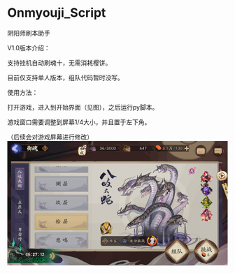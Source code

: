 # Onmyouji_Script
阴阳师刷本助手

V1.0版本介绍：

支持挂机自动刷魂十，无需消耗樱饼。

目前仅支持单人版本，组队代码暂时没写。

使用方法：

打开游戏，进入到开始界面（见图），之后运行py脚本。

游戏窗口需要调整到屏幕1/4大小，并且置于左下角。

（后续会对游戏屏幕进行修改）
![魂十界面](微信截图_20200206104015.png)
